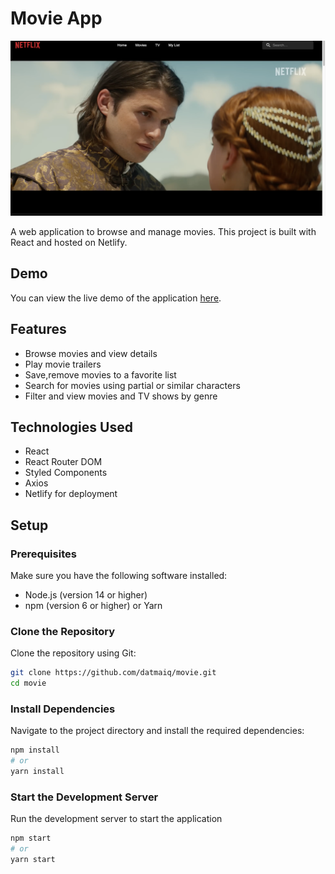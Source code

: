 # Movie App

![Demo Image](public/demo.png)

A web application to browse and manage movies. This project is built with React and hosted on Netlify.

## Demo

You can view the live demo of the application [here](https://dat-movie.netlify.app/).

## Features

- Browse movies and view details
- Play movie trailers
- Save,remove movies to a favorite list
- Search for movies using partial or similar characters
- Filter and view movies and TV shows by genre

## Technologies Used

- React
- React Router DOM
- Styled Components
- Axios
- Netlify for deployment

## Setup

### Prerequisites

Make sure you have the following software installed:

- Node.js (version 14 or higher)
- npm (version 6 or higher) or Yarn

### Clone the Repository

Clone the repository using Git:

```bash
git clone https://github.com/datmaiq/movie.git
cd movie
```

### Install Dependencies

Navigate to the project directory and install the required dependencies:

```bash
npm install
# or
yarn install
```

### Start the Development Server

Run the development server to start the application

```bash
npm start
# or
yarn start

```
